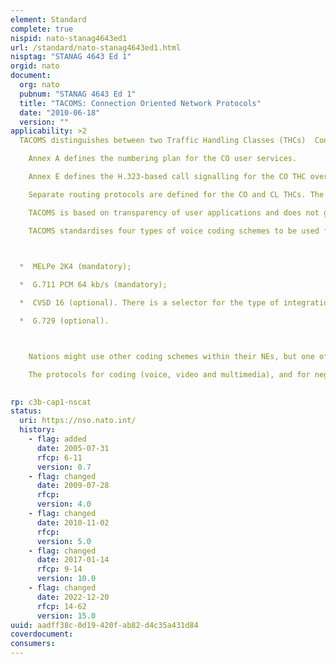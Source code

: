 ```yaml
---
element: Standard
complete: true
nispid: nato-stanag4643ed1
url: /standard/nato-stanag4643ed1.html
nisptag: "STANAG 4643 Ed 1"
orgid: nato
document:
  org: nato
  pubnum: "STANAG 4643 Ed 1"
  title: "TACOMS: Connection Oriented Network Protocols"
  date: "2010-06-18"
  version: ""
applicability: >2
  TACOMS distinguishes between two Traffic Handling Classes (THCs)  Connectionless (CL) and Connection Oriented (CO). These are described in Section 4.3.1 of STANAG 4637 (TACOMS Head STANAG).  The CL THC handles IP packets while the CO THC handles calls using H.323 protocols over the IOP1. This STANAG specifies the protocols necessary to support the user services in the CO THC.

    Annex A defines the numbering plan for the CO user services.

    Annex E defines the H.323-based call signalling for the CO THC over the IOP1, including the manner in which the numbering (from the numbering plan) is used in the call establishment process.

    Separate routing protocols are defined for the CO and CL THCs. The routing protocols for the CO THC apply to the IOPs and are based on BGP-4. However, in addition to basic IP packet routing, the protocols specify a behaviour enabling calls to be routed between call handlers, as well as procedures for selecting gateways to external networks. The CO routing protocols are defined in Annex C.

    TACOMS is based on transparency of user applications and does not generally specify these applications. However, in order to obtain user interoperability on a minimum set of services, TACOMS specifies a set of CO user services for voice, video and transparent data.

    TACOMS standardises four types of voice coding schemes to be used for voice interoperability. These are

    

  *  MELPe 2K4 (mandatory);

  *  G.711 PCM 64 kb/s (mandatory);

  *  CVSD 16 (optional). There is a selector for the type of integration used for CVSD voice coding in STANAG 4209. The double integration option is assumed; and

  *  G.729 (optional).



    Nations might use other coding schemes within their NEs, but one of the schemes mentioned in paragraph 7 should be presented at IOPs.

    The protocols for coding (voice, video and multimedia), and for negotiation of codecs, transcoding, and data rates, are defined in Annex D.

  
rp: c3b-cap1-nscat
status:
  uri: https://nso.nato.int/
  history: 
    - flag: added
      date: 2005-07-31
      rfcp: 6-11
      version: 0.7
    - flag: changed
      date: 2009-07-28
      rfcp: 
      version: 4.0
    - flag: changed
      date: 2010-11-02
      rfcp: 
      version: 5.0
    - flag: changed
      date: 2017-01-14
      rfcp: 9-14
      version: 10.0
    - flag: changed
      date: 2022-12-20
      rfcp: 14-62
      version: 15.0
uuid: aadff38c-0d19-420f-ab82-d4c35a431d84
coverdocument:
consumers:
---
```

